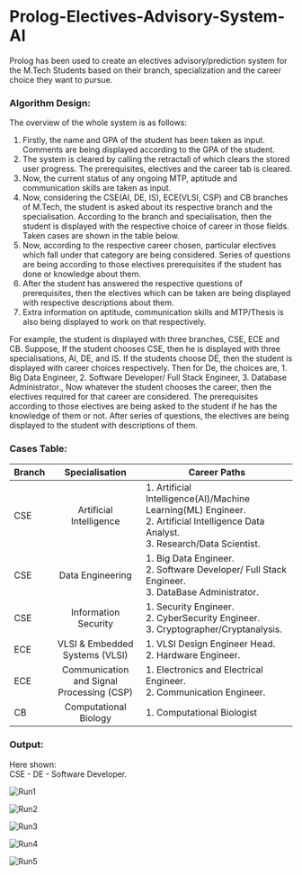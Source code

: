 # Prolog-Electives-Advisory-System-AI
Prolog has been used to create an electives advisory/prediction system for the M.Tech Students based on their branch, specialization and the career choice they want to pursue.
<br/>

### Algorithm Design:
The overview of the whole system is as follows:
1. Firstly, the name and GPA of the student has been taken as input. Comments are being displayed according to the GPA of the student.
2. The system is cleared by calling the retractall of which clears the stored user progress. The prerequisites, electives and the career tab is cleared.
3. Now, the current status of any ongoing MTP, aptitude and communication skills are taken as input.
4. Now, considering the CSE(AI, DE, IS), ECE(VLSI, CSP) and CB branches of M.Tech, the student is asked about its respective branch and the specialisation. According to the branch and specialisation, then the student is displayed with the respective choice of career in those fields. Taken cases are shown in the table below.
5. Now, according to the respective career chosen, particular electives which fall under that category are being considered. Series of questions are being according to those electives prerequisites if the student has done or knowledge about them.
6. After the student has answered the respective questions of prerequisites, then the electives which can be taken are being displayed with respective descriptions about them.
7. Extra information on aptitude, communication skills and MTP/Thesis is also being displayed to work on that respectively.

For example, the student is displayed with three branches, CSE, ECE and CB. Suppose, If the student chooses CSE, then he is displayed with three specialisations, AI, DE, and IS. If the students choose DE, then the student is displayed with career
choices respectively. Then for De, the choices are, 1. Big Data Engineer, 2. Software Developer/ Full Stack Engineer, 3. Database Administrator., Now whatever the student chooses the career, then the electives required for that career are considered. The
prerequisites according to those electives are being asked to the student if he has the
knowledge of them or not. After series of questions, the electives are being displayed to
the student with descriptions of them.
<br/>

### Cases Table:

| Branch | Specialisation | Career Paths |
| :---         |     :---:      |          --- |
| CSE   | Artificial Intelligence | 1. Artificial Intelligence(AI)/Machine Learning(ML) Engineer.<br/> 2. Artificial Intelligence Data Analyst. <br/> 3. Research/Data Scientist. |
| CSE   | Data Engineering | 1. Big Data Engineer. <br/> 2. Software Developer/ Full Stack Engineer. <br/> 3. DataBase Administrator. |
| CSE   | Information Security | 1. Security Engineer.<br/> 2. CyberSecurity Engineer. <br/> 3. Cryptographer/Cryptanalysis. |
| ECE   | VLSI & Embedded Systems (VLSI) | 1. VLSI Design Engineer Head.<br/> 2. Hardware Engineer. <br/> |
| ECE   | Communication and Signal Processing (CSP) | 1. Electronics and Electrical Engineer.<br/> 2. Communication Engineer. <br/> |
| CB   | Computational Biology | 1. Computational Biologist |


### Output:
Here shown: <br/>
CSE - DE - Software Developer.

![Run1](https://user-images.githubusercontent.com/43794593/154134723-e5e93063-f297-4a5b-a7dc-01a21a0a7f27.png)

![Run2](https://user-images.githubusercontent.com/43794593/154134729-e7b6d773-7400-4878-9725-17c6028aff23.png)

![Run3](https://user-images.githubusercontent.com/43794593/154134736-6d62e9c4-4210-4326-b6ad-eca4ae230b07.png)

![Run4](https://user-images.githubusercontent.com/43794593/154134739-fd5d4fcb-82a7-4fb5-ae43-1b272a6c9c3c.png)

![Run5](https://user-images.githubusercontent.com/43794593/154134742-59d219ea-1c88-4be5-a547-a18950d9c0a4.png)





